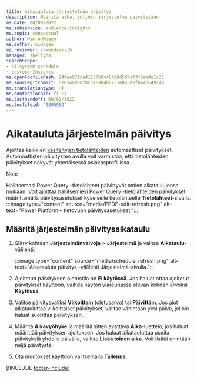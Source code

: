 ```yaml
---
title: Aikatauluta järjestelmän päivitys
description: Määritä aika, jolloin järjestelmä päivitetään
ms.date: 08/09/2022
ms.subservice: audience-insights
ms.topic: conceptual
author: NimrodMagen
ms.author: nimagen
ms.reviewer: v-wendysmith
manager: shellyha
searchScope:
- ci-system-schedule
- customerInsights
ms.openlocfilehash: 949ea071ca41127b0c45488d5d7af3f6aa4e1c35
ms.sourcegitcommit: d7054a900f8c316804b6751e855e0fba4364914b
ms.translationtype: HT
ms.contentlocale: fi-FI
ms.lasthandoff: 09/02/2022
ms.locfileid: "9395952"
---
```

# <a name="schedule-system-refresh"></a>Aikatauluta järjestelmän päivitys

Ajoittaa kaikkien [käsiteltyjen tietolähteiden](data-sources.md) automaattiset päivitykset. Automaattisten päivitysten avulla voit varmistaa, että tietolähteiden päivitykset näkyvät yhtenäisessä asiakasprofiilissa.

> [!NOTE]
> Hallitsemasi Power Query -tietolähteet päivittyvät omien aikataulujensa mukaan. Voit ajoittaa hallitsemiesi Power Query -tietolähteiden päivitykset määrittämällä päivitysasetukset kyseiselle tietolähteelle **Tietolähteet**-sivulla.
> :::image type="content" source="media/PPDF-edit-refresh.png" alt-text="Power Platform – tietovuon päivitysasetukset.":::

## <a name="set-system-refresh-schedule"></a>Määritä järjestelmän päivitysaikataulu

1. Siirry kohtaan **Järjestelmänvalvoja** > **Järjestelmä** ja valitse **Aikataulu**-välilehti.

   :::image type="content" source="media/schedule_refresh.png" alt-text="Aikatauluta päivitys -välilehti Järjestelmä-sivulla.":::

1. Ajoitetun päivityksen oletustila on **Ei käytössä**. Jos haluat ottaa ajoitetut päivitykset käyttöön, vaihda näytön yläreunassa olevan kohdan arvoksi **Käytössä**.

1. Valitse päivitysväliksi **Viikoittain** (oletusarvo) tai **Päivittäin**. Jos aiot aikatauluttaa viikoittaiset päivitykset, valitse vähintään yksi päivä, jolloin haluat suorittaa päivityksen.

1. Määritä **Aikavyöhyke** ja määritä sitten avattava **Aika**-luettelo, jos haluat määrittää päivityksen ajoituksen. Jos haluat aikatauluttaa useita päivityksiä yhdelle päivälle, valitse **Lisää toinen aika**. Voit lisätä enintään neljä päivitystä.

1. Ota muutokset käyttöön valitsemalla **Tallenna**.

[!INCLUDE [footer-include](includes/footer-banner.md)]
